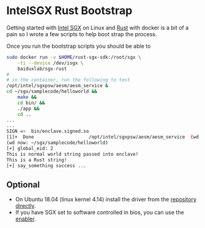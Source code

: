 # IntelSGX Rust Bootstrap

Getting started with [Intel SGX](https://01.org/intel-software-guard-extensions/downloads) on Linux and [Rust](https://github.com/baidu/rust-sgx-sdk) with docker is a bit of a pain so I wrote a few scripts to help boot strap the process.

Once you run the bootstrap scripts you should be able to

```bash
sudo docker run -v $HOME/rust-sgx-sdk:/root/sgx \
	-ti --device /dev/isgx \
	baiduxlab/sgx-rust
#
# in the container, run the following to test
/opt/intel/sgxpsw/aesm/aesm_service &
cd ~/sgx/samplecode/helloworld &&
	make &&
	cd bin/ &&
	./app &&
	cd ..
...
...
SIGN =>  bin/enclave.signed.so
[1]+  Done                    /opt/intel/sgxpsw/aesm/aesm_service  (wd: ~)
(wd now: ~/sgx/samplecode/helloworld)
[+] global_eid: 2
This is normal world string passed into enclave!
This is a Rust string!
[+] say_something success ...
```

## Optional

- On Ubuntu 18.04 (linux kernel 4.14) install the driver from the [repository directly](https://github.com/intel/linux-sgx-driver/issues/50).
- If you have SGX set to software controlled in bios, you can use the [enabler](https://github.com/dzobbe/sgx-sw-enabler-linux).
